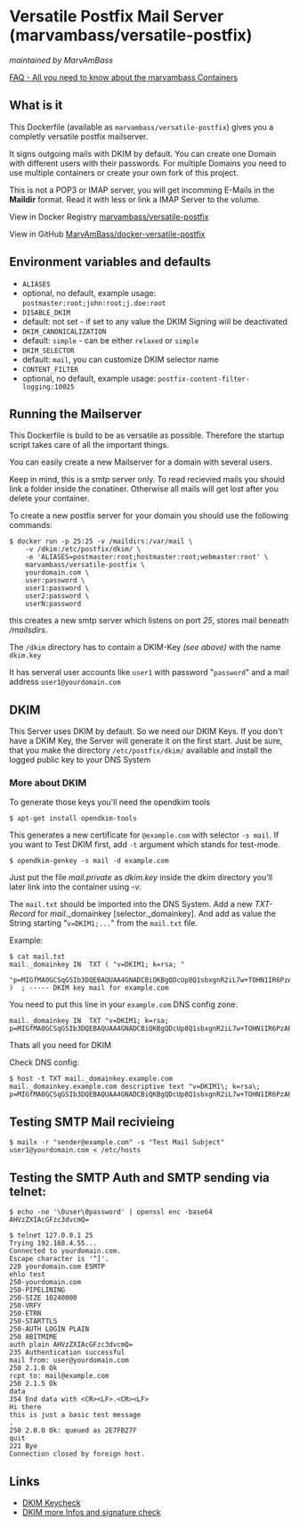 # Versatile Postfix Mail Server (marvambass/versatile-postfix)
_maintained by MarvAmBass_

[FAQ - All you need to know about the marvambass Containers](https://marvin.im/docker-faq-all-you-need-to-know-about-the-marvambass-containers/)


## What is it

This Dockerfile (available as `marvambass/versatile-postfix`) gives you a completly versatile postfix
mailserver.

It signs outgoing mails with DKIM by default. You can create one Domain with different users with their passwords. For multiple Domains you need to use multiple containers or create your own fork of this project.

This is not a POP3 or IMAP server, you will get incomming E-Mails in the __Maildir__ format. Read it with less or link a IMAP Server to the volume.

View in Docker Registry [marvambass/versatile-postfix](https://registry.hub.docker.com/u/marvambass/versatile-postfix/)

View in GitHub [MarvAmBass/docker-versatile-postfix](https://github.com/MarvAmBass/docker-versatile-postfix/)


## Environment variables and defaults

* `ALIASES`
 * optional, no default, example usage: `postmaster:root;john:root;j.doe:root`
* `DISABLE_DKIM`
 * default: not set - if set to any value the DKIM Signing will be deactivated
* `DKIM_CANONICALIZATION`
 * default: `simple` - can be either `relaxed` or `simple`
* `DKIM_SELECTOR`
 * default: `mail`, you can customize DKIM selector name
* `CONTENT_FILTER`
 * optional, no default, example usage: `postfix-content-filter-logging:10025`


## Running the Mailserver

This Dockerfile is build to be as versatile as possible.
Therefore the startup script takes care of all the important things.

You can easily create a new Mailserver for a domain with several users.

Keep in mind, this is a smtp server only.
To read recievied mails you should link a folder inside the conatiner.
Otherwise all mails will get lost after you delete your container.

To create a new postfix server for your domain you should use the following commands:

```
$ docker run -p 25:25 -v /maildirs:/var/mail \
    -v /dkim:/etc/postfix/dkim/ \
    -e 'ALIASES=postmaster:root;hostmaster:root;webmaster:root' \
    marvambass/versatile-postfix \
    yourdomain.com \
    user:password \
    user1:password \
    user2:password \
    userN:password
```

this creates a new smtp server which listens on port _25_, stores mail beneath _/mailsdirs_.

The `/dkim` directory has to contain a DKIM-Key _(see above)_ with the name `dkim.key`

It has serveral user accounts like `user1` with password "`password`" and a mail address `user1@yourdomain.com`


## DKIM

This Server uses DKIM by default. So we need our DKIM Keys.
If you don't have a DKIM Key, the Server will generate it on the first start.
Just be sure, that you make the directory `/etc/postfix/dkim/` available and
install the logged public key to your DNS System


### More about DKIM
To generate those keys you'll need the opendkim tools

```
$ apt-get install opendkim-tools
```

This generates a new certificate for `@example.com` with selector `-s mail`. If you want to Test DKIM first, add `-t` argument which stands for test-mode.

```
$ opendkim-genkey -s mail -d example.com
```

Just put the file _mail.private_ as _dkim.key_ inside the dkim directory you'll later link into the container using _-v_.

The `mail.txt` should be imported into the DNS System. Add a new _TXT-Record_ for _mail_.\_domainkey [selector.\_domainkey]. And add as value the String starting "`v=DKIM1;...`" from the `mail.txt` file.

Example:

```
$ cat mail.txt
mail._domainkey	IN	TXT	( "v=DKIM1; k=rsa; "
	  "p=MIGfMA0GCSqGSIb3DQEBAQUAA4GNADCBiQKBgQDcUp8Q1sbxgnR2iL7w+TOHN1IR6PzAP3vmUoPfeN07NGfWo8Wzxyn+hqqnC+mbPOW4ZDoAiu5dvpPsCt1RQalwBw/iPlB/8ScTlPGRpsTLo4ruCDL+yVkw32/UhvCL8vbZxM/Q7ELjO6AqRRW/KuCvbd5gNRYGeyjWd+UQAfmBJQIDAQAB" )  ; ----- DKIM key mail for example.com
```

You need to put this line in your `example.com` DNS config zone:

```
mail._domainkey	IN	TXT	"v=DKIM1; k=rsa; p=MIGfMA0GCSqGSIb3DQEBAQUAA4GNADCBiQKBgQDcUp8Q1sbxgnR2iL7w+TOHN1IR6PzAP3vmUoPfeN07NGfWo8Wzxyn+hqqnC+mbPOW4ZDoAiu5dvpPsCt1RQalwBw/iPlB/8ScTlPGRpsTLo4ruCDL+yVkw32/UhvCL8vbZxM/Q7ELjO6AqRRW/KuCvbd5gNRYGeyjWd+UQAfmBJQIDAQAB"
```

Thats all you need for DKIM

Check DNS config:

```
$ host -t TXT mail._domainkey.example.com
mail._domainkey.example.com descriptive text "v=DKIM1\; k=rsa\; p=MIGfMA0GCSqGSIb3DQEBAQUAA4GNADCBiQKBgQDcUp8Q1sbxgnR2iL7w+TOHN1IR6PzAP3vmUoPfeN07NGfWo8Wzxyn+hqqnC+mbPOW4ZDoAiu5dvpPsCt1RQalwBw/iPlB/8ScTlPGRpsTLo4ruCDL+yVkw32/UhvCL8vbZxM/Q7ELjO6AqRRW/KuCvbd5gNRYGeyjWd+UQAfmBJQIDAQAB"
```


## Testing SMTP Mail recivieing

```
$ mailx -r "sender@example.com" -s "Test Mail Subject" user1@yourdomain.com < /etc/hosts
```


## Testing the SMTP Auth and SMTP sending via telnet:

```
$ echo -ne '\0user\0password' | openssl enc -base64
AHVzZXIAcGFzc3dvcmQ=

$ telnet 127.0.0.1 25
Trying 192.168.4.55...
Connected to yourdomain.com.
Escape character is '^]'.
220 yourdomain.com ESMTP
ehlo test
250-yourdomain.com
250-PIPELINING
250-SIZE 10240000
250-VRFY
250-ETRN
250-STARTTLS
250-AUTH LOGIN PLAIN
250 8BITMIME
auth plain AHVzZXIAcGFzc3dvcmQ=
235 Authentication successful
mail from: user@yourdomain.com
250 2.1.0 Ok
rcpt to: mail@example.com
250 2.1.5 Ok
data
354 End data with <CR><LF>.<CR><LF>
Hi there
this is just a basic test message
.
250 2.0.0 Ok: queued as 2E7FB27F
quit
221 Bye
Connection closed by foreign host.
```


## Links

* [DKIM Keycheck](http://dkimcore.org/c/keycheck)
* [DKIM more Infos and signature check](http://www.elandsys.com/resources/mail/dkim/opendkim.html)
